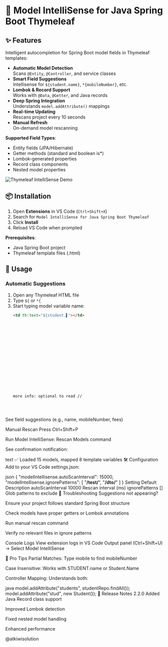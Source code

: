 # 🚀 Model IntelliSense for Java Spring Boot Thymeleaf



## ✨ Features

Intelligent autocompletion for Spring Boot model fields in Thymeleaf templates:

- **Automatic Model Detection**  
  Scans `@Entity`, `@Controller`, and service classes
- **Smart Field Suggestions**  
  Intellisense for `${student.name}`, `*{mobileNumber}`, etc.
- **Lombok & Record Support**  
  Works with `@Data`, `@Getter`, and Java records
- **Deep Spring Integration**  
  Understands `model.addAttribute()` mappings
- **Real-time Updating**  
  Rescans project every 10 seconds
- **Manual Refresh**  
  On-demand model rescanning

**Supported Field Types**:
- Entity fields (JPA/Hibernate)
- Getter methods (standard and boolean is*)
- Lombok-generated properties
- Record class components
- Nested model properties

![Thymeleaf IntelliSense Demo](https://example.com/demo.gif)

## 📦 Installation

1. Open **Extensions** in VS Code (`Ctrl+Shift+X`)
2. Search for `Model IntelliSense for Java Spring Boot Thymeleaf`
3. Click **Install**
4. Reload VS Code when prompted

**Prerequisites**:  
- Java Spring Boot project
- Thymeleaf template files (.html)

## 🚀 Usage

### Automatic Suggestions
1. Open any Thymeleaf HTML file
2. Type `${` or `*{`
3. Start typing model variable name:
   ```html
   <td th:text="${student.▌"></td>

















   more info: optional to read // 





See field suggestions (e.g., name, mobileNumber, fees)

Manual Rescan
Press Ctrl+Shift+P

Run Model IntelliSense: Rescan Models command

See confirmation notification:

text
✅ Loaded 15 models, mapped 8 template variables
🛠 Configuration
Add to your VS Code settings.json:

json
{
  "modelIntellisense.autoScanInterval": 15000,
  "modelIntellisense.ignorePatterns": [
    "**/test/**",
    "**/dto/**"
  ]
}
Setting	Default	Description
autoScanInterval	10000	Rescan interval (ms)
ignorePatterns	[]	Glob patterns to exclude
🔧 Troubleshooting
Suggestions not appearing?

Ensure your project follows standard Spring Boot structure

Check models have proper getters or Lombok annotations

Run manual rescan command

Verify no relevant files in ignore patterns

Console Logs
View extension logs in VS Code Output panel (Ctrl+Shift+U) → Select Model IntelliSense

🌟 Pro Tips
Partial Matches: Type mobile to find mobileNumber

Case Insensitive: Works with STUDENT.name or Student.Name

Controller Mapping: Understands both:

java
model.addAttribute("students", studentRepo.findAll());
model.addAttribute("stud", new Student());
📝 Release Notes
2.2.0
Added Java Record class support

Improved Lombok detection

Fixed nested model handling

Enhanced performance






@atkiwisolution 


